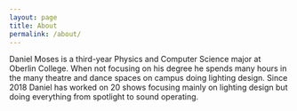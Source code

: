 ```yaml
---
layout: page
title: About
permalink: /about/
---
```

<!-- <img src='\assets\images\Daniel.JPG' width='150'> -->

Daniel Moses is a third-year Physics and Computer Science major at Oberlin College. When not focusing on his degree he spends many hours in the many theatre and dance spaces on campus doing lighting design. Since 2018 Daniel has worked on 20 shows focusing mainly on lighting design but doing everything from spotlight to sound operating.